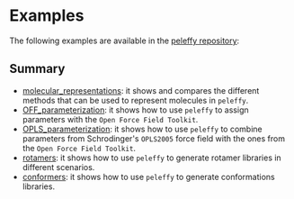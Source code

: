 # Examples

The following examples are available in the [peleffy repository](https://github.com/martimunicoy/peleffy/tree/master/examples):

## Summary
- [molecular_representations](https://github.com/martimunicoy/peleffy/tree/master/examples/molecular_representations): it shows and compares the different methods that can be used to represent molecules in `peleffy`.
- [OFF_parameterization](https://github.com/martimunicoy/peleffy/tree/master/examples/OFF_parameterization): it shows how to use `peleffy` to assign parameters with the `Open Force Field Toolkit`.
- [OPLS_parameterization](https://github.com/martimunicoy/peleffy/tree/master/examples/OPLS_parameterization): it shows how to use `peleffy` to combine parameters from Schrodinger's `OPLS2005` force field with the ones from the `Open Force Field Toolkit`.
- [rotamers](https://github.com/martimunicoy/peleffy/tree/master/examples/rotamers): it shows how to use `peleffy` to generate rotamer libraries in different scenarios.
- [conformers](https://github.com/martimunicoy/peleffy/tree/master/examples/conformers): it shows how to use `peleffy` to generate conformations libraries.
